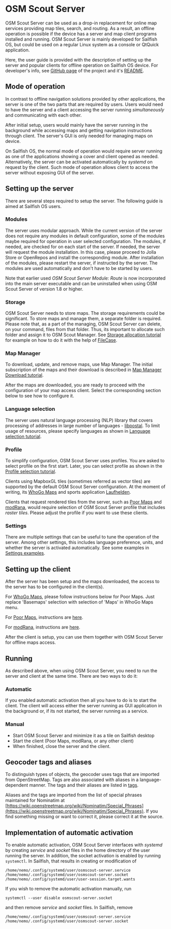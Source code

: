 
# OSM Scout Server

OSM Scout Server can be used as a drop-in replacement for online map
services providing map tiles, search, and routing. As a result, an
offline operation is possible if the device has a server and map
client programs installed and running. OSM Scout Server is mainly
developed for Sailfish OS, but could be used on a regular Linux
system as a console or QtQuick application.

Here, the user guide is provided with the description of setting up
the server and popular clients for offline operation on Sailfish OS
device. For developer's info, see
[GitHub page](https://github.com/rinigus/osmscout-server) of the
project and it's
[README](https://github.com/rinigus/osmscout-server/blob/master/README.md).


## Mode of operation

In contrast to offline navigation solutions provided by other
applications, the server is one of the two parts that are required by
users. Users would need to have the server and a client accessing the
server running _simultaneously_ and communicating with each
other.

After initial setup, users would mainly have the server running in the
background while accessing maps and getting navigation instructions
through client. The server's GUI is only needed for managing maps on
device.

On Sailfish OS, the normal mode of operation would require server
running as one of the applications showing a cover and client opened
as needed. Alternatively, the server can be activated automatically by
_systemd_ on request by the client. Such mode of operation allows
client to access the server without exposing GUI of the server.


## Setting up the server

There are several steps required to setup the server. The following
guide is aimed at Sailfish OS users.

### Modules

The server uses modular approach. While the current version of the
server does not require any modules in default configuration, some of
the modules maybe required for operation in user selected
configuration. The modules, if needed, are checked for on each start
of the server. If needed, the server will request the module
installation. In this case, please proceed to Jolla Store or OpenRepos
and install the corresponding module. After installation of the
modules, please restart the server, if instructed by the server. The
modules are used automatically and don't have to be started by users.

Note that earlier used _OSM Scout Server Module: Route_ is now
incorporated into the main server executable and can be uninstalled
when using OSM Scout Server of version 1.8 or higher.

### Storage

OSM Scout Server needs to store maps. The storage requirements could
be significant. To store maps and manage them, a separate folder is
required. Please note that, as a part of the managing, OSM Scout
Server can delete, on your command, files from that folder. Thus, its
important to allocate such folder and assign it to OSM Scout
Manager. See [Storage allocation tutorial](storage.html) for example
on how to do it with the help of
[FileCase](https://openrepos.net/content/cepiperez/filecase-0).

### Map Manager

To download, update, and remove maps, use Map Manager. The initial
subscription of the maps and their download is described in
[Map Manager Download tutorial](manager.html).

After the maps are downloaded, you are ready to proceed with the
configuration of your map access client. Select the corresponding
section below to see how to configure it.

### Language selection

The server uses natural language processing (NLP) library that covers
processing of addresses in large number of languages -
[libpostal](https://github.com/openvenues/libpostal). To limit usage
of resources, please specify languages as shown in
[Language selection tutorial](languages.html).

### Profile

To simplify configuration, OSM Scout Server uses profiles. You are
asked to select profile on the first start. Later, you can select
profile as shown in the [Profile selection tutorial](profiles.html).

Clients using MapboxGL tiles (sometimes referred as vector tiles) are
supported by the default OSM Scout Server configuration. At the moment
of writing, its [WhoGo
Maps](https://openrepos.net/content/otsaloma/whogo-maps) and sports
application
[Laufhelden](https://openrepos.net/content/jdrescher/laufhelden).

Clients that request rendered tiles from the server, such as [Poor
Maps](https://openrepos.net/content/otsaloma/poor-maps) and
[modRana](https://openrepos.net/content/martink/modrana-0), would
require selection of OSM Scout Server profile that includes _raster
tiles_. Please adjust the profile if you want to use these clients.


### Settings

There are multiple settings that can be useful to tune the operation
of the server. Among other settings, this includes language
preference, units, and whether the server is activated
automatically. See some examples in
[Settings examples](settings_misc.html).


## Setting up the client

After the server has been setup and the maps downloaded, the access to
the server has to be configured in the client(s).

For [WhoGo Maps](https://openrepos.net/content/otsaloma/poor-maps),
please follow instructions below for Poor Maps. Just replace
'Basemaps' selection with selection of 'Maps' in WhoGo Maps menu.

For [Poor Maps](https://openrepos.net/content/otsaloma/poor-maps),
instructions are [here](poor_maps.html).

For [modRana](https://openrepos.net/content/martink/modrana-0),
instructions are [here](modrana.html).

After the client is setup, you can use them together with OSM Scout
Server for offline maps access.


## Running

As described above, when using OSM Scout Server, you need to run the
server and client at the same time. There are two ways to do it:

### Automatic

If you enabled automatic activation then all you have to do is to start the client. The client will access either the server running as GUI application in the background or, if its not started, the server running as a service.

### Manual

* Start OSM Scout Server and minimize it as a tile on Sailfish desktop
* Start the client (Poor Maps, modRana, or any other client)
* When finished, close the server and the client.


## Geocoder tags and aliases

To distinguish types of objects, the geocoder uses tags that are imported from OpenStreetMap. Tags are also associated with aliases in a language-dependent manner. The tags and their aliases are listed in [tags](../tags).

Aliases and the tags are imported from the list of special phrases
maintained for Nominatim at
[https://wiki.openstreetmap.org/wiki/Nominatim/Special_Phrases](https://wiki.openstreetmap.org/wiki/Nominatim/Special_Phrases). If
you find something missing or want to correct it, please correct it at
the source.


## Implementation of automatic activation

To enable automatic activation, OSM Scout Server interfaces with _systemd_ by creating _service_ and _socket_ files in the home directory of the user running the server. In addition, the socket activation is enabled by running `systemctl`. In Sailfish, that results in creating or modification
of

```
/home/nemo/.config/systemd/user/osmscout-server.service
/home/nemo/.config/systemd/user/osmscout-server.socket
/home/nemo/.config/systemd/user/user-session.target.wants
```

If you wish to remove the automatic activation manually, run

```
systemctl --user disable osmscout-server.socket
```

and then remove _service_ and _socket_ files. In Sailfish, remove
```
/home/nemo/.config/systemd/user/osmscout-server.service
/home/nemo/.config/systemd/user/osmscout-server.socket
```
